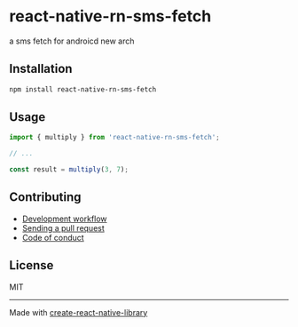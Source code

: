 # react-native-rn-sms-fetch

a sms fetch for androicd new arch

## Installation


```sh
npm install react-native-rn-sms-fetch
```


## Usage


```js
import { multiply } from 'react-native-rn-sms-fetch';

// ...

const result = multiply(3, 7);
```


## Contributing

- [Development workflow](CONTRIBUTING.md#development-workflow)
- [Sending a pull request](CONTRIBUTING.md#sending-a-pull-request)
- [Code of conduct](CODE_OF_CONDUCT.md)

## License

MIT

---

Made with [create-react-native-library](https://github.com/callstack/react-native-builder-bob)
